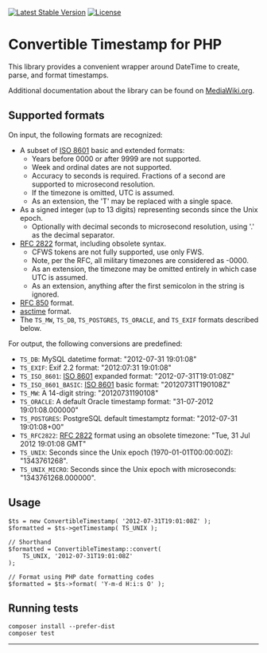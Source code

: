 [![Latest Stable Version]](https://packagist.org/packages/wikimedia/timestamp) [![License]](https://packagist.org/packages/wikimedia/timestamp)

Convertible Timestamp for PHP
===========================

This library provides a convenient wrapper around DateTime to
create, parse, and format timestamps.

Additional documentation about the library can be found on
[MediaWiki.org](https://www.mediawiki.org/wiki/Timestamp).

Supported formats
-----------------

On input, the following formats are recognized:

* A subset of [ISO 8601] basic and extended formats:
  * Years before 0000 or after 9999 are not supported.
  * Week and ordinal dates are not supported.
  * Accuracy to seconds is required. Fractions of a second are supported to microsecond resolution.
  * If the timezone is omitted, UTC is assumed.
  * As an extension, the 'T' may be replaced with a single space.
* As a signed integer (up to 13 digits) representing seconds since the Unix epoch.
  * Optionally with decimal seconds to microsecond resolution, using '.' as the decimal separator.
* [RFC 2822] format, including obsolete syntax.
  * CFWS tokens are not fully supported, use only FWS.
  * Note, per the RFC, all military timezones are considered as -0000.
  * As an extension, the timezone may be omitted entirely in which case UTC is assumed.
  * As an extension, anything after the first semicolon in the string is ignored.
* [RFC 850] format.
* [asctime] format.
* The `TS_MW`, `TS_DB`, `TS_POSTGRES`, `TS_ORACLE`, and `TS_EXIF` formats described below.

For output, the following conversions are predefined:

* `TS_DB`: MySQL datetime format: "2012-07-31 19:01:08"
* `TS_EXIF`: Exif 2.2 format: "2012:07:31 19:01:08"
* `TS_ISO_8601`: [ISO 8601] expanded format: "2012-07-31T19:01:08Z"
* `TS_ISO_8601_BASIC`: [ISO 8601] basic format: "20120731T190108Z"
* `TS_MW`: A 14-digit string: "20120731190108"
* `TS_ORACLE`: A default Oracle timestamp format: "31-07-2012 19:01:08.000000"
* `TS_POSTGRES`: PostgreSQL default timestamptz format: "2012-07-31 19:01:08+00"
* `TS_RFC2822`: [RFC 2822] format using an obsolete timezone: "Tue, 31 Jul 2012 19:01:08 GMT"
* `TS_UNIX`: Seconds since the Unix epoch (1970-01-01T00:00:00Z): "1343761268".
* `TS_UNIX_MICRO`: Seconds since the Unix epoch with microseconds: "1343761268.000000".

Usage
-----

    $ts = new ConvertibleTimestamp( '2012-07-31T19:01:08Z' );
    $formatted = $ts->getTimestamp( TS_UNIX );

    // Shorthand
    $formatted = ConvertibleTimestamp::convert(
        TS_UNIX, '2012-07-31T19:01:08Z'
    );

    // Format using PHP date formatting codes
    $formatted = $ts->format( 'Y-m-d H:i:s O' );


Running tests
-------------

    composer install --prefer-dist
    composer test


---
[Latest Stable Version]: https://poser.pugx.org/wikimedia/timestamp/v/stable.svg
[License]: https://poser.pugx.org/wikimedia/timestamp/license.svg
[ISO 8601]: https://en.wikipedia.org/wiki/ISO_8601
[RFC 2822]: https://www.rfc-editor.org/rfc/rfc2822.html#section-3.3
[RFC 850]: https://www.rfc-editor.org/rfc/rfc850.html#section-2.1.4
[asctime]: https://pubs.opengroup.org/onlinepubs/9699919799/functions/asctime.html
